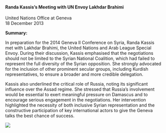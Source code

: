 <h4>Randa Kassis’s Meeting with UN Envoy Lakhdar Brahimi</h4>

United Nations Office at Geneva<br>
18 December 2013
	
<b>Summary:</b>	

In preparation for the 2014 Geneva II Conference on Syria, Randa Kassis met with Lakhdar Brahimi, the United Nations and Arab League Special Envoy. During their discussion, Kassis emphasised that the negotiations should not be limited to the Syrian National Coalition, which had failed to represent the full diversity of the Syrian opposition. She strongly advocated for the inclusion of other prominent secular groups, including Kurdish representatives, to ensure a broader and more credible delegation.

Kassis also underlined the critical role of Russia, noting its significant influence over the Assad regime. She stressed that Russia’s involvement would be essential to exert meaningful pressure on Damascus and to encourage serious engagement in the negotiations. Her intervention highlighted the necessity of both inclusive Syrian representation and the constructive participation of key international actors to give the Geneva talks the best chance of success.

![](130.jpg)
<p></p>
              
